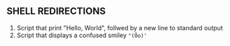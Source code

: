 ## SHELL REDIRECTIONS
1. Script that print "Hello, World", follwed by a new line to standard output
2. Script that displays a confused smiley `"(Ôo)'`


